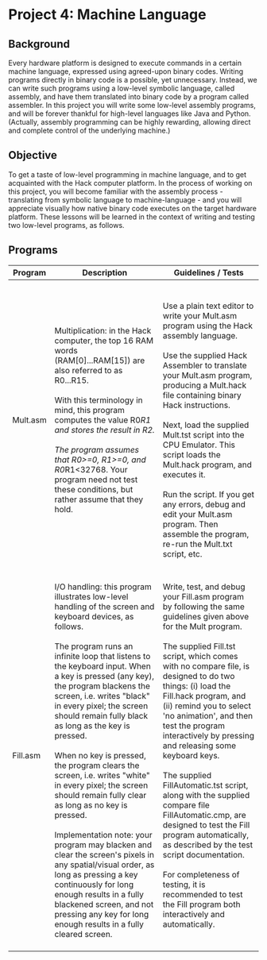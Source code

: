 # Project 4: Machine Language

## Background
Every hardware platform is designed to execute commands in a certain machine language, expressed using agreed-upon binary codes. Writing programs directly in binary code is a possible, yet unnecessary. Instead, we can write such programs using a low-level symbolic language, called assembly, and have them translated into binary code by a program called assembler. In this project you will write some low-level assembly programs, and will be forever thankful for high-level languages like Java and Python. (Actually, assembly programming can be highly rewarding, allowing direct and complete control of the underlying machine.)

## Objective
To get a taste of low-level programming in machine language, and to get acquainted with the Hack computer platform. In the process of working on this project, you will become familiar with the assembly process - translating from symbolic language to machine-language - and you will appreciate visually how native binary code executes on the target hardware platform. These lessons will be learned in the context of writing and testing two low-level programs, as follows.

## Programs

Program | Description | Guidelines / Tests
------------ | ------------- | -------------
Mult.asm | Multiplication: in the Hack computer, the top 16 RAM words (RAM[0]...RAM[15]) are also referred to as R0...R15.<br><br> With this terminology in mind, this program computes the value R0*R1 and stores the result in R2.<br><br> The program assumes that R0>=0, R1>=0, and R0*R1<32768. Your program need not test these conditions, but rather assume that they hold. | <br><br>Use a plain text editor to write your Mult.asm program using the Hack assembly language.<br><br> Use the supplied Hack Assembler to translate your Mult.asm program, producing a Mult.hack file containing binary Hack instructions.<br><br> Next, load the supplied Mult.tst script into the CPU Emulator. This script loads the Mult.hack program, and executes it.<br><br> Run the script. If you get any errors, debug and edit your Mult.asm program. Then assemble the program, re-run the Mult.txt script, etc.
Fill.asm |<br><br>I/O handling: this program illustrates low-level handling of the screen and keyboard devices, as follows.<br><br> The program runs an infinite loop that listens to the keyboard input. When a key is pressed (any key), the program blackens the screen, i.e. writes "black" in every pixel; the screen should remain fully black as long as the key is pressed.<br><br> When no key is pressed, the program clears the screen, i.e. writes "white" in every pixel; the screen should remain fully clear as long as no key is pressed.<br><br> Implementation note: your program may blacken and clear the screen's pixels in any spatial/visual order, as long as pressing a key continuously for long enough results in a fully blackened screen, and not pressing any key for long enough results in a fully cleared screen.<br><br> | Write, test, and debug your Fill.asm program by following the same guidelines given above for the Mult program.<br><br> The supplied Fill.tst script, which comes with no compare file, is designed to do two things: (i) load the Fill.hack program, and (ii) remind you to select 'no animation', and then test the program interactively by pressing and releasing some keyboard keys.<br><br> The supplied FillAutomatic.tst script, along with the supplied compare file FillAutomatic.cmp, are designed to test the Fill program automatically, as described by the test script documentation.<br><br> For completeness of testing, it is recommended to test the Fill program both interactively and automatically.
